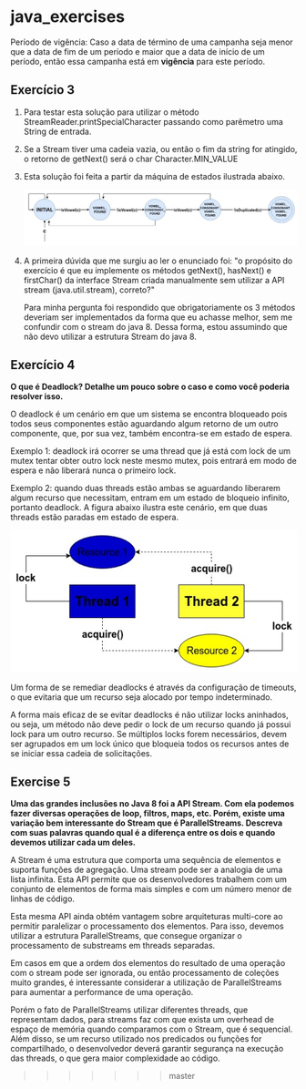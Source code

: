 # java_exercises

Período de vigência:
Caso a data de término de uma campanha seja menor que a data de fim de um período e maior que a data de início de um período, então essa campanha está em <b>vigência</b> para este período.

## Exercício 3

1) Para testar esta solução para utilizar o método StreamReader.printSpecialCharacter passando como parêmetro uma String de entrada.

2) Se a Stream tiver uma cadeia vazia, ou então o fim da string for atingido, o retorno de getNext() será o char Character.MIN_VALUE

2) Esta solução foi feita a partir da máquina de estados ilustrada abaixo.

    ![State Controller](src/main/resources/stateController.jpg)

2) A primeira dúvida que me surgiu ao ler o enunciado foi: "o propósito do exercício é que eu implemente os métodos getNext(), hasNext() e firstChar() da interface Stream criada manualmente sem utilizar a API stream (java.util.stream), correto?"

    Para minha pergunta foi respondido que obrigatoriamente os 3 métodos deveriam ser implementados da forma que eu achasse melhor, sem me confundir com o stream do java 8.
    Dessa forma, estou assumindo que não devo utilizar a estrutura Stream do java 8.




## Exercício 4

<b>O que é Deadlock? Detalhe um pouco sobre o caso e como você poderia
resolver isso.</b>

O deadlock é um cenário em que um sistema se encontra bloqueado pois todos seus componentes estão aguardando algum retorno de um outro componente, que, por sua vez, também encontra-se em estado de espera.  

Exemplo 1: deadlock irá ocorrer se uma thread que já está com lock de um mutex tentar obter outro lock neste mesmo mutex, pois entrará em modo de espera e não liberará nunca o primeiro lock.

Exemplo 2: quando duas threads estão ambas se aguardando liberarem algum recurso que necessitam, entram em um estado de bloqueio infinito, portanto deadlock. A figura abaixo ilustra este cenário, em que duas threads estão paradas em estado de espera.

![Deadlock](src/main/resources/deadlock.jpg)

Um forma de se remediar deadlocks é através da configuração de timeouts, o que evitaria que um recurso seja alocado por tempo indeterminado.

A forma mais eficaz de se evitar deadlocks é não utilizar locks aninhados, ou seja, um método não deve pedir o lock de um recurso quando já possui lock para um outro recurso. Se múltiplos locks forem necessários, devem ser agrupados em um lock único que bloqueia todos os recursos antes de se iniciar essa cadeia de solicitações.

## Exercise 5

<b>Uma das grandes inclusões no Java 8 foi a API Stream. Com ela podemos
fazer diversas operações de loop, filtros, maps, etc. Porém, existe uma
variação bem interessante do Stream que é ParallelStreams. Descreva com
suas palavras quando qual é a diferença entre os dois e quando devemos
utilizar cada um deles.</b>

A Stream é uma estrutura que comporta uma sequência de elementos e suporta 
funções de agregação. Uma stream pode ser a analogia de uma lista infinita.
Esta API permite que os desenvolvedores trabalhem com um conjunto de elementos de 
forma mais simples e com um número menor de linhas de código.

Esta mesma API ainda obtém vantagem sobre arquiteturas multi-core ao permitir paralelizar
o processamento dos elementos. Para isso, devemos utilizar a estrutura ParallelStreams, que consegue 
organizar o processamento de substreams em threads separadas.

Em casos em que a ordem dos elementos do resultado de uma operação com o stream pode ser 
ignorada, ou então processamento de coleções muito grandes, é interessante considerar
a utilização de ParallelStreams para aumentar a performance de uma operação.

Porém o fato de ParallelStreams utilizar diferentes threads, que representam dados, para streams faz com que
exista um overhead de espaço de memória quando comparamos com o Stream, que é sequencial. Além disso,
se um recurso utilizado nos predicados ou funções for compartilhado, 
o desenvolvedor deverá garantir segurança na execução das threads, o que gera maior 
complexidade ao código.

>>>>>>> master
